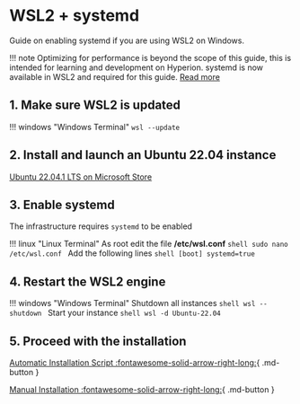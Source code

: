 # WSL2 + systemd

Guide on enabling systemd if you are using WSL2 on Windows.

!!! note
    Optimizing for performance is beyond the scope of this guide,
    this is intended for learning and development on Hyperion.
    systemd is now available in WSL2 and
    required for this guide. <a href="https://devblogs.microsoft.com/commandline/systemd-support-is-now-available-in-wsl" target="_blank">Read more</a>

## 1. Make sure WSL2 is updated

!!! windows "Windows Terminal"
    ```
    wsl --update
    ```

## 2. Install and launch an Ubuntu 22.04 instance

<a href="https://www.microsoft.com/store/productId/9PN20MSR04DW" target="_blank">Ubuntu 22.04.1 LTS on Microsoft Store</a>

## 3. Enable systemd

The infrastructure requires `systemd` to be enabled

!!! linux "Linux Terminal"
    As root edit the file **/etc/wsl.conf**
    ```shell
    sudo nano /etc/wsl.conf
    ```
    Add the following lines
    ```shell
    [boot]
    systemd=true
    ```

## 4. Restart the WSL2 engine

!!! windows "Windows Terminal"
    Shutdown all instances
    ```shell
    wsl --shutdown
    ```
    Start your instance
    ```shell
    wsl -d Ubuntu-22.04
    ```

## 5. Proceed with the installation

[Automatic Installation Script :fontawesome-solid-arrow-right-long:](auto_install.md){ .md-button }

[Manual Installation :fontawesome-solid-arrow-right-long:](manual_install.md){ .md-button }
